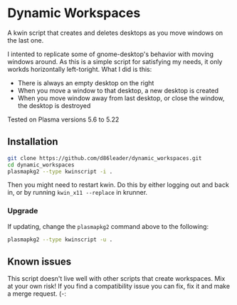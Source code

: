 # Dynamic Workspaces

A kwin script that creates and deletes desktops as you move windows on the last one.

I intented to replicate some of gnome-desktop's behavior with moving windows around.
As this is a simple script for satisfying my needs,
it only workds horizontally left-toright.
What I did is this:

- There is always an empty desktop on the right
- When you move a window to that desktop, a new desktop is created
- When you move window away from last desktop, or close the window,
  the desktop is destroyed

Tested on Plasma versions 5.6 to 5.22

## Installation

``` bash
git clone https://github.com/d86leader/dynamic_workspaces.git
cd dynamic_workspaces
plasmapkg2 --type kwinscript -i .
```

Then you might need to restart kwin. Do this by either logging out and back in, or by running `kwin_x11 --replace` in krunner.

### Upgrade

If updating, change the `plasmapkg2` command above to the following:

``` bash
plasmapkg2 --type kwinscript -u .
```

## Known issues

This script doesn't live well with other scripts that create workspaces.
Mix at your own risk!
If you find a compatibility issue you can fix, fix it and make a merge request. (-:
